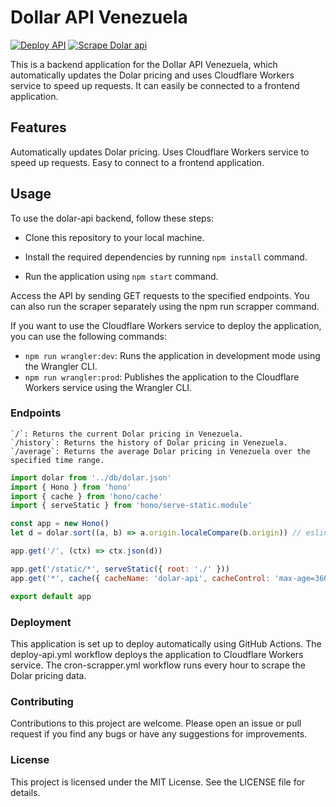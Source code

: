 # Dollar API Venezuela
[![Deploy API](https://github.com/maikCyphlock/dollar-ve-api/actions/workflows/deploy-api.yml/badge.svg?branch=master)](https://github.com/maikCyphlock/dollar-ve-api/actions/workflows/deploy-api.yml) [![Scrape Dolar api](https://github.com/maikCyphlock/dollar-ve-api/actions/workflows/cron-scrapper.yml/badge.svg)](https://github.com/maikCyphlock/dollar-ve-api/actions/workflows/cron-scrapper.yml)

This is a backend application for the Dollar API Venezuela, which automatically updates the Dolar pricing and uses Cloudflare Workers service to speed up requests. It can easily be connected to a frontend application.

## Features
Automatically updates Dolar pricing.
Uses Cloudflare Workers service to speed up requests.
Easy to connect to a frontend application.

## Usage
To use the dolar-api backend, follow these steps:

* Clone this repository to your local machine.

* Install the required dependencies by running ``npm install`` command.

* Run the application using ``npm start`` command.

Access the API by sending GET requests to the specified endpoints.
You can also run the scraper separately using the npm run scrapper command.

If you want to use the Cloudflare Workers service to deploy the application, you can use the following commands:

* ``npm run wrangler:dev``: Runs the application in development mode using the Wrangler CLI.
* ``npm run wrangler:prod``: Publishes the application to the Cloudflare Workers service using the Wrangler CLI.

### Endpoints
```
`/`: Returns the current Dolar pricing in Venezuela.
`/history`: Returns the history of Dolar pricing in Venezuela.
`/average`: Returns the average Dolar pricing in Venezuela over the specified time range.
```
```javascript
import dolar from '../db/dolar.json'
import { Hono } from 'hono'
import { cache } from 'hono/cache'
import { serveStatic } from 'hono/serve-static.module'

const app = new Hono()
let d = dolar.sort((a, b) => a.origin.localeCompare(b.origin)) // eslint-disable-line

app.get('/', (ctx) => ctx.json(d))

app.get('/static/*', serveStatic({ root: './' }))
app.get('*', cache({ cacheName: 'dolar-api', cacheControl: 'max-age=3600' }))

export default app

```
### Deployment
This application is set up to deploy automatically using GitHub Actions. The deploy-api.yml workflow deploys the application to Cloudflare Workers service. The cron-scrapper.yml workflow runs every hour to scrape the Dolar pricing data.

### Contributing
Contributions to this project are welcome. Please open an issue or pull request if you find any bugs or have any suggestions for improvements.

### License
This project is licensed under the MIT License. See the LICENSE file for details.
